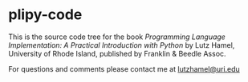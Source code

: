 # plipy-code

This is the source code tree for the book
*Programming Language Implementation: A Practical Introduction with Python*
by Lutz Hamel, University of Rhode Island,
published by Franklin & Beedle Assoc.

For questions and comments please contact me at lutzhamel@uri.edu

